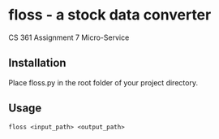 # floss - a stock data converter
CS 361 Assignment 7 Micro-Service

## Installation
Place floss.py in the root folder of your project directory.

## Usage
`floss <input_path> <output_path>`
